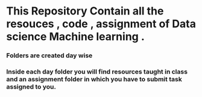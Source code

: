 # This Repository Contain all the resouces , code , assignment of Data science Machine learning . 
### Folders are created day wise 
### Inside each day folder you will find resources taught in class and an assignment folder in which you have to submit task assigned to you.
